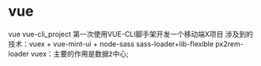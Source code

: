 # vue
vue vue-cli_project
第一次使用VUE-CLI脚手架开发一个移动端X项目
涉及到的技术：vuex + vue-mint-ui + node-sass sass-loader+lib-flexible px2rem-loader
vuex：主要的作用是数据ž中心;

